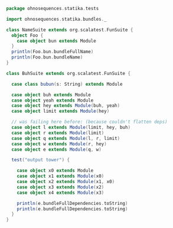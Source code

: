 
```scala
package ohnosequences.statika.tests

import ohnosequences.statika.bundles._

class NameSuite extends org.scalatest.FunSuite { 
  object Foo {
    case object bun extends Module
  }
  println(Foo.bun.bundleFullName)
  println(Foo.bun.bundleName)
}

class BuhSuite extends org.scalatest.FunSuite {

  case class bubun(s: String) extends Module

  case object buh extends Module
  case object yeah extends Module
  case object hey extends Module(buh, yeah)
  case object limit extends Module(hey)

  // was failing here before: (because couldn't flatten deps)
  case object l extends Module(limit, hey, buh)
  case object r extends Module(limit)
  case object q extends Module(l, r, limit)
  case object w extends Module(r, hey)
  case object e extends Module(q, w)

  test("output tower") {

    case object x0 extends Module
    case object x1 extends Module(x0)
    case object x2 extends Module(x1, x0)
    case object x3 extends Module(x2)
    case object x4 extends Module(x3)

    println(e.bundleFullDependencies.toString)
    println(e.bundleFullDependencies.toString)
  }
}

```




[main/scala/ohnosequences/statika/Bundles.scala]: ../../main/scala/ohnosequences/statika/Bundles.scala.md
[main/scala/ohnosequences/statika/Instructions.scala]: ../../main/scala/ohnosequences/statika/Instructions.scala.md
[test/scala/BundleTest.scala]: BundleTest.scala.md
[test/scala/InstallWithDepsSuite.scala]: InstallWithDepsSuite.scala.md
[test/scala/InstallWithDepsSuite_Aux.scala]: InstallWithDepsSuite_Aux.scala.md
[test/scala/instructions.scala]: instructions.scala.md
